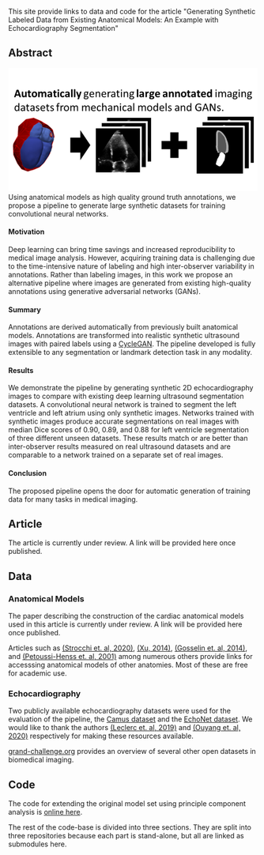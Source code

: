 This site provide links to data and code for the article "Generating Synthetic Labeled Data from Existing 
Anatomical Models: An Example with Echocardiography Segmentation"

## Abstract

![Image](./imgs/intro.PNG)
Using anatomical models as high quality ground truth annotations, we propose a pipeline to generate large synthetic 
datasets for training convolutional neural networks.

#### Motivation
Deep learning can bring time savings and increased reproducibility to medical image analysis. However, acquiring 
training data is challenging due to the time-intensive nature of labeling and high inter-observer variability in 
annotations. Rather than labeling images, in this work we propose an alternative pipeline where images are generated 
from existing high-quality annotations using generative adversarial networks (GANs). 

#### Summary 
Annotations are derived automatically from previously built anatomical models. 
Annotations are transformed into realistic synthetic 
ultrasound images with paired labels using a [CycleGAN](https://junyanz.github.io/CycleGAN/). 
The pipeline developed is fully extensible to any segmentation or landmark detection task in any modality. 

#### Results
We demonstrate the pipeline by generating synthetic 2D echocardiography images to compare with existing deep learning 
ultrasound segmentation datasets. A convolutional neural network is 
trained to segment the left ventricle and left atrium using only synthetic images. 
Networks trained with synthetic images produce accurate segmentations on real images with median Dice scores of 
0.90, 0.89, and 0.88 for left ventricle segmentation of three different unseen datasets. 
These results match or are better than inter-observer results measured on real ultrasound datasets and are 
comparable to a network trained on a separate set of real images. 

#### Conclusion

The proposed pipeline opens the door for automatic generation of training data for many tasks in medical imaging.

## Article

The article is currently under review. A link will be provided here once published.

## Data

### Anatomical Models

The paper describing the construction of the cardiac anatomical models used in this article is currently under review. 
A link will be provided here once published. 

Articles such as 
[(Strocchi et. al, 2020)](https://journals.plos.org/plosone/article?id=10.1371/journal.pone.0235145), 
[(Xu, 2014)](https://iopscience.iop.org/article/10.1088/0031-9155/59/18/R233),
[(Gosselin et. al, 2014)](https://iopscience.iop.org/article/10.1088/0031-9155/59/18/5287), and
[(Petoussi-Henss et. al, 2001)](https://iopscience.iop.org/article/10.1088/0031-9155/47/1/307) 
among numerous others provide links for accesssing anatomical models of other anatomies. Most of these are free 
for academic use.  


### Echocardiography

Two publicly available echocardiography datasets were used for the evaluation of the pipeline, the 
[Camus dataset](https://www.creatis.insa-lyon.fr/Challenge/camus/) and the 
[EchoNet dataset](https://echonet.github.io/dynamic/). We would like to thank the authors 
[(Leclerc et. al, 2019)](https://ieeexplore.ieee.org/abstract/document/8649738) and 
[(Ouyang et. al, 2020)](https://www.nature.com/articles/s41586-020-2145-8) respectively for making these resources 
available.

[grand-challenge.org](https://grand-challenge.org/challenges/) provides an overview of several other open datasets in 
biomedical imaging.

## Code

The code for extending the original model set using principle component analysis is 
[online here](https://github.com/MaciejPMarciniak/CT_mesh_handling).

The rest of the code-base is divided into three sections. They are split into three repositories because each part is 
stand-alone, but all are linked as submodules here. 
